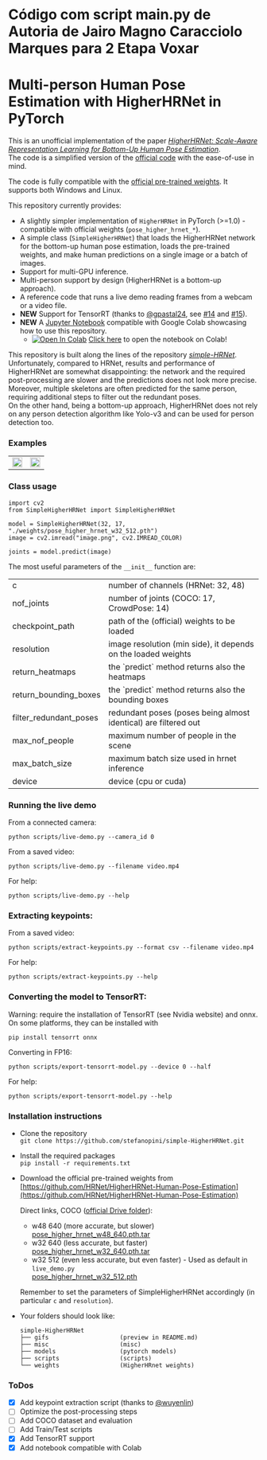 # Código com script main.py de Autoria de Jairo Magno Caracciolo Marques para 2 Etapa Voxar

# Multi-person Human Pose Estimation with HigherHRNet in PyTorch

This is an unofficial implementation of the paper
[*HigherHRNet: Scale-Aware Representation Learning for Bottom-Up Human Pose Estimation*](https://openaccess.thecvf.com/content_CVPR_2020/papers/Cheng_HigherHRNet_Scale-Aware_Representation_Learning_for_Bottom-Up_Human_Pose_Estimation_CVPR_2020_paper.pdf).  
The code is a simplified version of the [official code](https://github.com/HRNet/HigherHRNet-Human-Pose-Estimation)
 with the ease-of-use in mind.

The code is fully compatible with the
 [official pre-trained weights](https://github.com/HRNet/HigherHRNet-Human-Pose-Estimation).
 It supports both Windows and Linux.

This repository currently provides:
- A slightly simpler implementation of ``HigherHRNet`` in PyTorch (>=1.0) - compatible with official weights 
(``pose_higher_hrnet_*``).
- A simple class (``SimpleHigherHRNet``) that loads the HigherHRNet network for the bottom-up human pose 
estimation, loads the pre-trained weights, and make human predictions on a single image or a batch of images.
- Support for multi-GPU inference.
- Multi-person support by design (HigherHRNet is a bottom-up approach).
- A reference code that runs a live demo reading frames from a webcam or a video file.
- **NEW** Support for TensorRT (thanks to [@gpastal24](https://github.com/gpastal24), see [#14](https://github.com/stefanopini/simple-HigherHRNet/pull/14) and [#15](https://github.com/stefanopini/simple-HigherHRNet/pull/15)).
- **NEW** A [Jupyter Notebook](https://github.com/stefanopini/simple-HigherHRNet/blob/master/SimpleHigherHRNet_notebook.ipynb) compatible with Google Colab showcasing how to use this repository.
    - <a href="https://colab.research.google.com/github/stefanopini/simple-HigherHRNet/blob/master/SimpleHigherHRNet_notebook.ipynb"><img src="https://colab.research.google.com/assets/colab-badge.svg" alt="Open In Colab"></a> [Click here](https://colab.research.google.com/github/stefanopini/simple-HigherHRNet/blob/master/SimpleHigherHRNet_notebook.ipynb) to open the notebook on Colab!

This repository is built along the lines of the repository
[*simple-HRNet*](https://github.com/stefanopini/simple-HRNet).  
Unfortunately, compared to HRNet, results and performance of HigherHRNet are somewhat disappointing: the network and 
the required post-processing are slower and the predictions does not look more precise. 
Moreover, multiple skeletons are often predicted for the same person, requiring additional steps to filter out the
redundant poses.  
On the other hand, being a bottom-up approach, HigherHRNet does not rely on any person detection algorithm like Yolo-v3
and can be used for person detection too.
 
### Examples

<table>
 <tr>
  <td align="center"><img src="./gifs/gif-01-output.gif" width="100%" height="auto" /></td>
  <td align="center"><img src="./gifs/gif-02-output.gif" width="100%" height="auto" /></td>
 </tr>
</table>

### Class usage

```
import cv2
from SimpleHigherHRNet import SimpleHigherHRNet

model = SimpleHigherHRNet(32, 17, "./weights/pose_higher_hrnet_w32_512.pth")
image = cv2.imread("image.png", cv2.IMREAD_COLOR)

joints = model.predict(image)
```

The most useful parameters of the `__init__` function are:
<table>
 <tr>
  <td>c</td><td>number of channels (HRNet: 32, 48)</td>
 </tr>
 <tr>
  <td>nof_joints</td><td>number of joints (COCO: 17, CrowdPose: 14)</td>
 </tr>
 <tr>
  <td>checkpoint_path</td><td>path of the (official) weights to be loaded</td>
 </tr>
 <tr>
  <td>resolution</td><td>image resolution (min side), it depends on the loaded weights</td>
 </tr>
 <tr>
  <td>return_heatmaps</td><td>the `predict` method returns also the heatmaps</td>
 </tr>
 <tr>
  <td>return_bounding_boxes</td><td>the `predict` method returns also the bounding boxes</td>
 </tr>
 <tr>
  <td>filter_redundant_poses</td><td>redundant poses (poses being almost identical) are filtered out</td>
 </tr>
 <tr>
  <td>max_nof_people</td><td>maximum number of people in the scene</td>
 </tr>
 <tr>
  <td>max_batch_size</td><td>maximum batch size used in hrnet inference</td>
 </tr>
 <tr>
  <td>device</td><td>device (cpu or cuda)</td>
 </tr>
</table>

### Running the live demo

From a connected camera:
```
python scripts/live-demo.py --camera_id 0
```
From a saved video:
```
python scripts/live-demo.py --filename video.mp4
```

For help:
```
python scripts/live-demo.py --help
```

### Extracting keypoints:

From a saved video:
```
python scripts/extract-keypoints.py --format csv --filename video.mp4
```

For help:
```
python scripts/extract-keypoints.py --help
```

### Converting the model to TensorRT:

Warning: require the installation of TensorRT (see Nvidia website) and onnx.
On some platforms, they can be installed with
```
pip install tensorrt onnx
```

Converting in FP16:
```
python scripts/export-tensorrt-model.py --device 0 --half
```

For help:
```
python scripts/export-tensorrt-model.py --help
```

### Installation instructions

- Clone the repository  
 ``git clone https://github.com/stefanopini/simple-HigherHRNet.git``
- Install the required packages  
 ``pip install -r requirements.txt``
- Download the official pre-trained weights from 
[https://github.com/HRNet/HigherHRNet-Human-Pose-Estimation](https://github.com/HRNet/HigherHRNet-Human-Pose-Estimation)
  
  Direct links, COCO ([official Drive folder](https://drive.google.com/drive/folders/1X9-TzWpwbX2zQf2To8lB-ZQHMYviYYh6)):
  - w48 640 (more accurate, but slower)   
    [pose_higher_hrnet_w48_640.pth.tar](https://drive.google.com/file/d/10j9Wx_I2H6qaw-prAdlJ44fLryDtA-ah/view)
  - w32 640 (less accurate, but faster)  
    [pose_higher_hrnet_w32_640.pth.tar](https://drive.google.com/file/d/1uEcQlm1rjV-JRgVbaP79Y5sMLqUX2ciD/view)
  - w32 512 (even less accurate, but even faster) - Used as default in `live_demo.py`  
    [pose_higher_hrnet_w32_512.pth](https://drive.google.com/file/d/1V9Iz0ZYy9m8VeaspfKECDW0NKlGsYmO1/view)
  
  Remember to set the parameters of SimpleHigherHRNet accordingly (in particular `c` and `resolution`).
- Your folders should look like:
    ```
    simple-HigherHRNet
    ├── gifs                    (preview in README.md)
    ├── misc                    (misc)
    ├── models                  (pytorch models)
    ├── scripts                 (scripts)
    └── weights                 (HigherHRnet weights)
    ```

### ToDos
- [x] Add keypoint extraction script (thanks to [@wuyenlin](https://github.com/wuyenlin))
- [ ] Optimize the post-processing steps
- [ ] Add COCO dataset and evaluation
- [ ] Add Train/Test scripts
- [x] Add TensorRT support
- [x] Add notebook compatible with Colab
